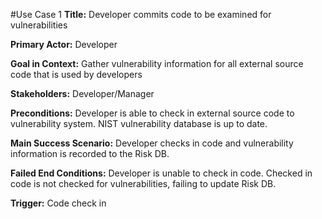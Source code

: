 #Use Case 1
**Title:**
Developer commits code to be examined for vulnerabilities

**Primary Actor:**
Developer

**Goal in Context:**
Gather vulnerability information for all external source code that is used by developers

**Stakeholders:**
Developer/Manager

**Preconditions:**
Developer is able to check in external source code to vulnerability system. NIST vulnerability database is up to date.

**Main Success Scenario:**
Developer checks in code and vulnerability information is recorded to the Risk DB.

**Failed End Conditions:**
Developer is unable to check in code.  Checked in code is not checked for vulnerabilities, failing to update Risk DB.

**Trigger:**
Code check in
